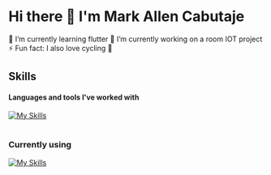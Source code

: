 # Hi there 👋 I'm Mark Allen Cabutaje

🌱 I’m currently learning flutter
🔭 I’m currently working on a room IOT project
⚡ Fun fact: I also love cycling 👀

## Skills
#### Languages and tools I've worked with
[![My Skills](https://skillicons.dev/icons?i=html,css,js,mysql,php,c,cpp,py,react,flutter,git,arduino,raspberrypi&perline=5)](https://skillicons.dev)
<br><br>
### Currently using
[![My Skills](https://skillicons.dev/icons?i=flutter,firebase,github)](https://skillicons.dev)
<!--
**MakuAren/MakuAren** is a ✨ _special_ ✨ repository because its `README.md` (this file) appears on your GitHub profile.

Here are some ideas to get you started:

- 🔭 I’m currently working on ...
- 🌱 I’m currently learning ...
- 👯 I’m looking to collaborate on ...
- 🤔 I’m looking for help with ...
- 💬 Ask me about ...
- 📫 How to reach me: ...
- 😄 Pronouns: ...
- ⚡ Fun fact: ...
-->
